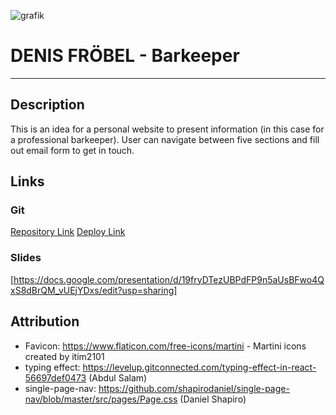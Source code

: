 ![grafik](https://user-images.githubusercontent.com/90282261/207414178-a264a78a-9f87-4bf2-9076-06a584052ea6.png)
# DENIS FRÖBEL - Barkeeper
***
## Description

This is an idea for a personal website to present information (in this case for a professional barkeeper).
User can navigate between five sections and fill out email form to get in touch.

## Links

### Git

[Repository Link](https://github.com/Rowe32/denis)
[Deploy Link](https://rowe32.github.io/denis)

### Slides
[https://docs.google.com/presentation/d/19fryDTezUBPdFP9n5aUsBFwo4QxS8dBrQM_vUEjYDxs/edit?usp=sharing]

## Attribution

* Favicon: https://www.flaticon.com/free-icons/martini - Martini icons created by itim2101
* typing effect: https://levelup.gitconnected.com/typing-effect-in-react-56697def0473 (Abdul Salam)
* single-page-nav: https://github.com/shapirodaniel/single-page-nav/blob/master/src/pages/Page.css (Daniel Shapiro)

